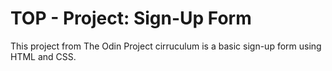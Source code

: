 # TOP - Project: Sign-Up Form

This project from The Odin Project cirruculum is a basic sign-up form using HTML and CSS.
